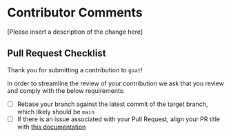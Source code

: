 # Contributor Comments
[Please insert a description of the change here]

## Pull Request Checklist
Thank you for submitting a contribution to `goat`!

In order to streamline the review of your contribution we ask that you review and comply with the below requirements:
- [ ] Rebase your branch against the latest commit of the target branch, which likely should be `main`
- [ ] If there is an issue associated with your Pull Request, align your PR title with [this documentation](https://help.github.com/en/articles/closing-issues-using-keywords)

